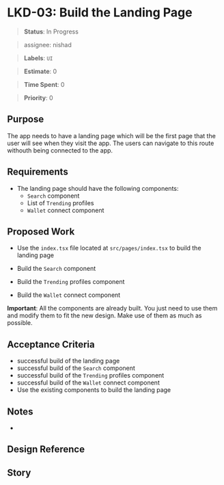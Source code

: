 # LKD-03: Build the Landing Page

> **Status**: In Progress

> assignee: nishad

> **Labels**: `UI`

> **Estimate**: 0

> **Time Spent**: 0

> **Priority**: 0

## Purpose

The app needs to have a landing page which will be the first page that the user will see when they visit the app. The users can navigate to this route withouth being connected to the app.

## Requirements

- The landing page should have the following components:
  - `Search` component
  - List of `Trending` profiles
  - `Wallet` connect component


## Proposed Work

- Use the `index.tsx` file located at `src/pages/index.tsx` to build the landing page

- Build the `Search` component
- Build the `Trending` profiles component
- Build the `Wallet` connect component

**Important**: All the components are already built. You just need to use them and modify them to fit the new design. Make use of them as much as possible.


## Acceptance Criteria

- successful build of the landing page
- successful build of the `Search` component
- successful build of the `Trending` profiles component
- successful build of the `Wallet` connect component
- Use the existing components to build the landing page

## Notes
- 

## Design Reference

## Story 


